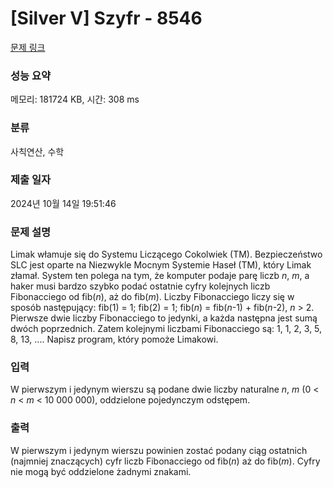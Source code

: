# [Silver V] Szyfr - 8546 

[문제 링크](https://www.acmicpc.net/problem/8546) 

### 성능 요약

메모리: 181724 KB, 시간: 308 ms

### 분류

사칙연산, 수학

### 제출 일자

2024년 10월 14일 19:51:46

### 문제 설명

<p>Limak włamuje się do Systemu Liczącego Cokolwiek (TM). Bezpieczeństwo SLC jest oparte na Niezwykle Mocnym Systemie Haseł (TM), który Limak złamał. System ten polega na tym, że komputer podaje parę liczb <em>n</em>, <em>m</em>, a haker musi bardzo szybko podać ostatnie cyfry kolejnych liczb Fibonacciego od fib(<em>n</em>), aż do fib(<em>m</em>). Liczby Fibonacciego liczy się w sposób następujący: fib(1) = 1; fib(2) = 1; fib(<em>n</em>) = fib(<em>n</em>-1) + fib(<em>n</em>-2), <em>n</em> > 2. Pierwsze dwie liczby Fibonacciego to jedynki, a każda następna jest sumą dwóch poprzednich. Zatem kolejnymi liczbami Fibonacciego są: 1, 1, 2, 3, 5, 8, 13, .... Napisz program, który pomoże Limakowi.</p>

### 입력 

 <p>W pierwszym i jedynym wierszu są podane dwie liczby naturalne <em>n</em>, <em>m</em> (0 < <em>n</em> < <em>m</em> < 10 000 000), oddzielone pojedynczym odstępem.</p>

### 출력 

 <p>W pierwszym i jedynym wierszu powinien zostać podany ciąg ostatnich (najmniej znaczących) cyfr liczb Fibonacciego od fib(<em>n</em>) aż do fib(<em>m</em>). Cyfry nie mogą być oddzielone żadnymi znakami.</p>

